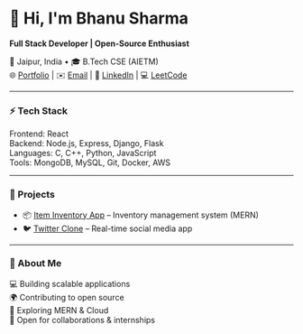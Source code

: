 # 👋 Hi, I'm Bhanu Sharma  
**Full Stack Developer | Open-Source Enthusiast**  

📍 Jaipur, India • 🎓 B.Tech CSE (AIETM)  
🌐 [Portfolio](https://bhanu-sharma-portfolio.vercel.app/) | ✉️ [Email](mailto:bhanusharma14581@gmail.com) | 🔗 [LinkedIn](https://www.linkedin.com/in/bhanu-sharma-dev) | 💻 [LeetCode](https://leetcode.com/bhanu-sharma)  

---

### ⚡ Tech Stack  
Frontend: React  
Backend: Node.js, Express, Django, Flask  
Languages: C, C++, Python, JavaScript  
Tools: MongoDB, MySQL, Git, Docker, AWS  

---

### 🚀 Projects  
- 📦 [Item Inventory App](https://github.com/Bhanu-Sharma-7/ITEM-INVENTORY-APP) – Inventory management system (MERN)  
- 🐦 [Twitter Clone](https://github.com/Bhanu-Sharma-7/Twitter-Clone-MERN-Stack-) – Real-time social media app  

---

### 📌 About Me  
💻 Building scalable applications  
🌍 Contributing to open source  
🚀 Exploring MERN & Cloud  
🤝 Open for collaborations & internships
